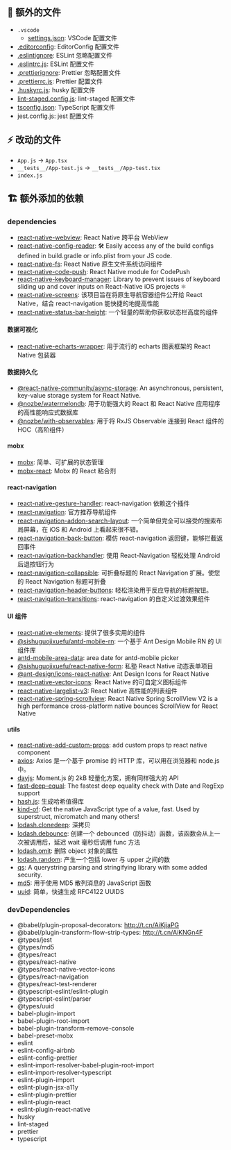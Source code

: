 ## 📄 额外的文件

- `.vscode`
  - [settings.json](http://t.cn/RrW80SM): VSCode 配置文件
- [.editorconfig](http://t.cn/EIManp7): EditorConfig 配置文件
- [.eslintignore](http://t.cn/AiKfQ2lw): ESLint 忽略配置文件
- [.eslintrc.js](http://t.cn/R1frsCU): ESLint 配置文件
- [.prettierignore](http://t.cn/AiKfH938): Prettier 忽略配置文件
- [.prettierrc.js](http://t.cn/RB0SYNU): Prettier 配置文件
- [.huskyrc.js](http://t.cn/AiKfHhpj): husky 配置文件
- [lint-staged.config.js](http://t.cn/AiKfTuw1): lint-staged 配置文件
- [tsconfig.json](http://t.cn/RgGMOQ7): TypeScript 配置文件
- jest.config.js: jest 配置文件

## ⚡️ 改动的文件

- `App.js` -> `App.tsx`
- `__tests__/App-test.js` -> `__tests__/App-test.tsx`
- `index.js`

## 🏗 额外添加的依赖

### dependencies

- [react-native-webview](http://t.cn/Ai9vWU0O): React Native 跨平台 WebView
- [react-native-config-reader](http://t.cn/AipaaEq2): 🛠 Easily access any of the build configs defined in build.gradle or info.plist from your JS code.
- [react-native-fs](http://t.cn/RsYhBvM): React Native 原生文件系统访问组件
- [react-native-code-push](http://t.cn/Ai91zL6x): React Native module for CodePush
- [react-native-keyboard-manager](http://t.cn/Ai07QoyX): Library to prevent issues of keyboard sliding up and cover inputs on React-Native iOS projects ⚛
- [react-native-screens](http://t.cn/Ai0wWWkv): 该项目旨在将原生导航容器组件公开给 React Native，结合 react-navigation 能快捷的地提高性能
- [react-native-status-bar-height](http://t.cn/AiWZh2HG): 一个轻量的帮助你获取状态栏高度的组件

#### 数据可视化

- [react-native-echarts-wrapper](http://t.cn/E9VgJEU): 用于流行的 echarts 图表框架的 React Native 包装器

#### 数据持久化

- [@react-native-community/async-storage](http://t.cn/Aipa9GHY): An asynchronous, persistent, key-value storage system for React Native.
- [@nozbe/watermelondb](http://t.cn/RsoPVsb): 用于功能强大的 React 和 React Native 应用程序的高性能响应式数据库
- [@nozbe/with-observables](http://t.cn/AiKjlDYC): 用于将 RxJS Observable 连接到 React 组件的 HOC（高阶组件）

#### mobx

- [mobx](http://t.cn/R3Kne8l): 简单、可扩展的状态管理
- [mobx-react](http://t.cn/R5cHJQf): Mobx 的 React 粘合剂

#### react-navigation

- [react-native-gesture-handler](http://t.cn/AiKMLWNy): react-navigation 依赖这个插件
- [react-navigation](http://t.cn/RBfba1a): 官方推荐导航组件
- [react-navigation-addon-search-layout](http://t.cn/AiKMi8Ux): 一个简单但完全可以接受的搜索布局屏幕，在 iOS 和 Android 上看起来很不错。
- [react-navigation-back-button](http://t.cn/E9DntJc): 模仿 react-navigation 返回键，能够拦截返回事件
- [react-navigation-backhandler](http://t.cn/RkCpfeP): 使用 React-Navigation 轻松处理 Android 后退按钮行为
- [react-navigation-collapsible](http://t.cn/E9D8NTs): 可折叠标题的 React Navigation 扩展。使您的 React Navigation 标题可折叠
- [react-navigation-header-buttons](http://t.cn/R1LoGK6): 轻松渲染用于反应导航的标题按钮。
- [react-navigation-transitions](http://t.cn/E9DR3R7): react-navigation 的自定义过渡效果组件

#### UI 组件

- [react-native-elements](http://t.cn/AiWZhgMz): 提供了很多实用的组件
- [@sishuguojixuefu/antd-mobile-rn](http://t.cn/AiKJmVe2): 一个基于 Ant Design Mobile RN 的 UI 组件库
- [antd-mobile-area-data](http://t.cn/Ai0cGbG1): area date for antd-mobile picker
- [@sishuguojixuefu/react-native-form](http://t.cn/Ai9YDRcb): 私塾 React Native 动态表单项目
- [@ant-design/icons-react-native](http://t.cn/Ai9CXbQn): Ant Design Icons for React Native
- [react-native-vector-icons](http://t.cn/R2J6QcS): React Native 的可自定义图标组件
- [react-native-largelist-v3](http://t.cn/AipgAXRU): React Native 高性能的列表组件
- [react-native-spring-scrollview](http://t.cn/AipgAFV6): React Native Spring ScrollView V2 is a high performance cross-platform native bounces ScrollView for React Native

#### utils

- [react-native-add-custom-props](http://t.cn/Ai9O4Ptd): add custom props tp react native component
- [axios](http://t.cn/ROfXFuj): Axios 是一个基于 promise 的 HTTP 库，可以用在浏览器和 node.js 中。
- [dayjs](http://t.cn/Ei0icT0): Moment.js 的 2kB 轻量化方案，拥有同样强大的 API
- [fast-deep-equal](http://t.cn/Rk5t8Xr): The fastest deep equality check with Date and RegExp support
- [hash.js](http://t.cn/AipkVm4e): 生成哈希值得库
- [kind-of](http://t.cn/E9KortF): Get the native JavaScript type of a value, fast. Used by superstruct, micromatch and many others!
- [lodash.clonedeep](http://t.cn/AipgUT4e): 深拷贝
- [lodash.debounce](http://t.cn/Aipgbeca): 创建一个 debounced（防抖动）函数，该函数会从上一次被调用后，延迟 wait 毫秒后调用 func 方法
- [lodash.omit](http://t.cn/AipgyRg5): 删除 object 对象的属性
- [lodash.random](http://t.cn/AipgUaBK): 产生一个包括 lower 与 upper 之间的数
- [qs](http://t.cn/AipgU1g5): A querystring parsing and stringifying library with some added security.
- [md5](http://t.cn/RAG3xcN): 用于使用 MD5 散列消息的 JavaScript 函数
- [uuid](http://t.cn/RarS3SE): 简单，快速生成 RFC4122 UUIDS

### devDependencies

- @babel/plugin-proposal-decorators: http://t.cn/AiKjjaPG
- @babel/plugin-transform-flow-strip-types: http://t.cn/AiKNGn4F
- @types/jest
- @types/md5
- @types/react
- @types/react-native
- @types/react-native-vector-icons
- @types/react-navigation
- @types/react-test-renderer
- @typescript-eslint/eslint-plugin
- @typescript-eslint/parser
- @types/uuid
- babel-plugin-import
- babel-plugin-root-import
- babel-plugin-transform-remove-console
- babel-preset-mobx
- eslint
- eslint-config-airbnb
- eslint-config-prettier
- eslint-import-resolver-babel-plugin-root-import
- eslint-import-resolver-typescript
- eslint-plugin-import
- eslint-plugin-jsx-a11y
- eslint-plugin-prettier
- eslint-plugin-react
- eslint-plugin-react-native
- husky
- lint-staged
- prettier
- typescript
